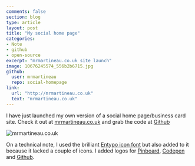 ```yaml
---
comments: false
section: blog
type: article
layout: post
title: "My social home page"
categories:
- Note
- github
- open-source
excerpt: "mrmartineau.co.uk site launch"
image: 10676245574_556b2b6715.jpg
github:
  user: mrmartineau
  repo: social-homepage
link:
  url: "http://mrmartineau.co.uk"
  text: "mrmartineau.co.uk"
---
```


I have just launched my own version of a social home page/business card site. Check it out at [mrmartineau.co.uk](http://mrmartineau.co.uk) and grab the code at [Github](https://github.com/mrmartineau/social-homepage)

![mrmartineau.co.uk](/img/posts/dist/236.png)

On a technical note, I used the brilliant [Entypo icon font](http://entypo.com/) but also added to it because it lacked a couple of icons. I added logos for [Pinboard](https://pinboard.in/u:mrmartineau), [Codepen](http://codepen.io/mrmartineau) and [Github](http://github.com/MrMartineau).
